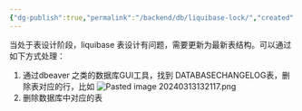 ```yaml
---
{"dg-publish":true,"permalink":"/backend/db/liquibase-lock/","created":"2024-04-03T10:25:52.000+08:00","updated":"2024-04-03T10:25:52.000+08:00"}
---
```


当处于表设计阶段，liquibase 表设计有问题，需要更新为最新表结构。可以通过如下方式处理：
1. 通过dbeaver 之类的数据库GUI工具，找到 DATABASECHANGELOG表，删除表对应的行，比如
![Pasted image 20240313132117.png](/img/user/attachments/Pasted%20image%2020240313132117.png)
2. 删除数据库中对应的表
